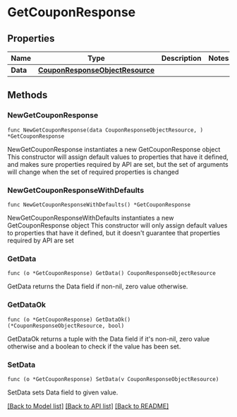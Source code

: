 # GetCouponResponse

## Properties

Name | Type | Description | Notes
------------ | ------------- | ------------- | -------------
**Data** | [**CouponResponseObjectResource**](CouponResponseObjectResource.md) |  | 

## Methods

### NewGetCouponResponse

`func NewGetCouponResponse(data CouponResponseObjectResource, ) *GetCouponResponse`

NewGetCouponResponse instantiates a new GetCouponResponse object
This constructor will assign default values to properties that have it defined,
and makes sure properties required by API are set, but the set of arguments
will change when the set of required properties is changed

### NewGetCouponResponseWithDefaults

`func NewGetCouponResponseWithDefaults() *GetCouponResponse`

NewGetCouponResponseWithDefaults instantiates a new GetCouponResponse object
This constructor will only assign default values to properties that have it defined,
but it doesn't guarantee that properties required by API are set

### GetData

`func (o *GetCouponResponse) GetData() CouponResponseObjectResource`

GetData returns the Data field if non-nil, zero value otherwise.

### GetDataOk

`func (o *GetCouponResponse) GetDataOk() (*CouponResponseObjectResource, bool)`

GetDataOk returns a tuple with the Data field if it's non-nil, zero value otherwise
and a boolean to check if the value has been set.

### SetData

`func (o *GetCouponResponse) SetData(v CouponResponseObjectResource)`

SetData sets Data field to given value.



[[Back to Model list]](../README.md#documentation-for-models) [[Back to API list]](../README.md#documentation-for-api-endpoints) [[Back to README]](../README.md)


